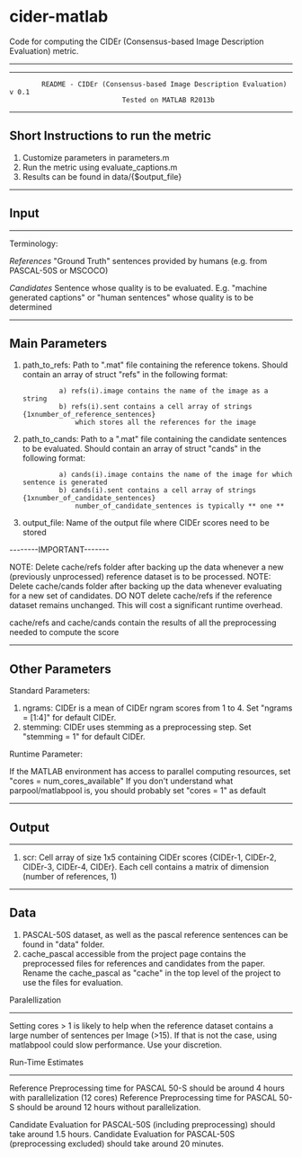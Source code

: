 # cider-matlab
Code for computing the CIDEr (Consensus-based Image Description Evaluation) metric.

********************************************************************************************
********************************************************************************************
			README - CIDEr (Consensus-based Image Description Evaluation) v 0.1
								Tested on MATLAB R2013b
********************************************************************************************

Short Instructions to run the metric
-----------------------------

1. Customize parameters in parameters.m
2. Run the metric using evaluate_captions.m 
3. Results can be found in data/{$output_file}

---------
Input
---------

********************************************************************************************
Terminology:

*References* 
"Ground Truth" sentences provided by humans (e.g. from PASCAL-50S or MSCOCO)

*Candidates* 
Sentence whose quality is to be evaluated. E.g. "machine generated captions" or "human sentences"
whose quality is to be determined

--------------------
Main Parameters
--------------------
1. path_to_refs: Path to ".mat" file containing the reference tokens. 
				Should contain an array of struct "refs" in the following format:

				a) refs(i).image contains the name of the image as a string
				b) refs(i).sent contains a cell array of strings {1xnumber_of_reference_sentences}
					which stores all the references for the image

2. path_to_cands: Path to a ".mat" file containing the candidate sentences to be evaluated.
				Should contain an array of struct "cands" in the following format:

				a) cands(i).image contains the name of the image for which sentence is generated
				b) cands(i).sent contains a cell array of strings {1xnumber_of_candidate_sentences}
					number_of_candidate_sentences is typically ** one **

3. output_file: Name of the output file where CIDEr scores need to be stored

--------IMPORTANT-------

NOTE: Delete cache/refs folder after backing up the data whenever a new (previously unprocessed) reference dataset
 		is to be processed.
NOTE: Delete cache/cands folder after backing up the data whenever evaluating for a new set of candidates. DO NOT
		delete cache/refs if the reference dataset remains unchanged. This will cost a significant runtime overhead.

cache/refs and cache/cands contain the results of all the preprocessing needed to compute the score

--------------------
Other Parameters
--------------------

Standard Parameters:

1. ngrams: CIDEr is a mean of CIDEr ngram scores from 1 to 4. Set "ngrams = [1:4]" for default
			CIDEr.
2. stemming: CIDEr uses stemming as a preprocessing step. Set "stemming = 1" for default 
			CIDEr. 

Runtime Parameter:

If the MATLAB environment has access to parallel computing resources, set "cores = num_cores_available"
If you don't understand what parpool/matlabpool is, you should probably set "cores = 1" as default

--------------------
Output
--------------------
********************************************************************************************

1. scr: Cell array of size 1x5 containing CIDEr scores {CIDEr-1, CIDEr-2, CIDEr-3, CIDEr-4, CIDEr}.
	Each cell contains a matrix of dimension (number of references, 1)


--------------------
Data
--------------------

1. PASCAL-50S dataset, as well as the pascal reference sentences can be found in "data" folder.
2. cache_pascal accessible from the project page contains the preprocessed files for references and candidates from the paper. Rename the cache_pascal as "cache" in the top level of the project to use the files for evaluation.

Paralellization
********************************************************************************************
Setting cores > 1 is likely to help when the reference dataset contains a large number of sentences 
per Image (>15). If that is not the case, using matlabpool could slow performance. Use your discretion.

Run-Time Estimates
********************************************************************************************
Reference Preprocessing time for PASCAL 50-S should be around 4 hours with parallelization (12 cores)
Reference Preprocessing time for PASCAL 50-S should be around 12 hours without parallelization.

Candidate Evaluation for PASCAL-50S (including preprocessing) should take around 1.5 hours. 
Candidate Evaluation for PASCAL-50S (preprocessing excluded) should take around 20 minutes.


